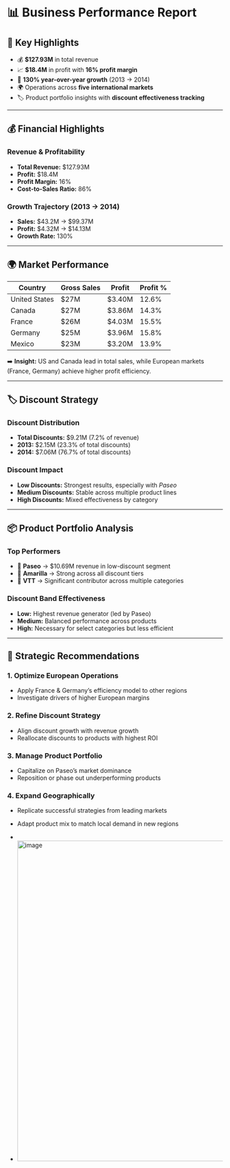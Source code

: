 # 📊 Business Performance Report

## 🔑 Key Highlights
- 💰 **$127.93M** in total revenue  
- 📈 **$18.4M** in profit with **16% profit margin**  
- 🚀 **130% year-over-year growth** (2013 → 2014)  
- 🌍 Operations across **five international markets**  
- 🏷️ Product portfolio insights with **discount effectiveness tracking**  

---

## 💰 Financial Highlights

### Revenue & Profitability
- **Total Revenue:** $127.93M  
- **Profit:** $18.4M  
- **Profit Margin:** 16%  
- **Cost-to-Sales Ratio:** 86%  

### Growth Trajectory (2013 → 2014)
- **Sales:** $43.2M → $99.37M  
- **Profit:** $4.32M → $14.13M  
- **Growth Rate:** 130%  

---

## 🌍 Market Performance

| Country       | Gross Sales | Profit  | Profit % |
|---------------|-------------|---------|----------|
| United States | $27M        | $3.40M  | 12.6%    |
| Canada        | $27M        | $3.86M  | 14.3%    |
| France        | $26M        | $4.03M  | 15.5%    |
| Germany       | $25M        | $3.96M  | 15.8%    |
| Mexico        | $23M        | $3.20M  | 13.9%    |

➡️ **Insight:** US and Canada lead in total sales, while European markets (France, Germany) achieve higher profit efficiency.  

---

## 🏷️ Discount Strategy

### Discount Distribution
- **Total Discounts:** $9.21M (7.2% of revenue)  
- **2013:** $2.15M (23.3% of total discounts)  
- **2014:** $7.06M (76.7% of total discounts)  

### Discount Impact
- **Low Discounts:** Strongest results, especially with *Paseo*  
- **Medium Discounts:** Stable across multiple product lines  
- **High Discounts:** Mixed effectiveness by category  

---

## 📦 Product Portfolio Analysis

### Top Performers
- 🥇 **Paseo** → $10.69M revenue in low-discount segment  
- 🥈 **Amarilla** → Strong across all discount tiers  
- 🥉 **VTT** → Significant contributor across multiple categories  

### Discount Band Effectiveness
- **Low:** Highest revenue generator (led by Paseo)  
- **Medium:** Balanced performance across products  
- **High:** Necessary for select categories but less efficient  

---

## 🧭 Strategic Recommendations

### 1. Optimize European Operations  
- Apply France & Germany’s efficiency model to other regions  
- Investigate drivers of higher European margins  

### 2. Refine Discount Strategy  
- Align discount growth with revenue growth  
- Reallocate discounts to products with highest ROI  

### 3. Manage Product Portfolio  
- Capitalize on Paseo’s market dominance  
- Reposition or phase out underperforming products  

### 4. Expand Geographically  
- Replicate successful strategies from leading markets  
- Adapt product mix to match local demand in new regions

- 


- <img width="1323" height="748" alt="image" src="https://github.com/user-attachments/assets/9a4c2b90-806a-4bb8-a8e2-5c24fea340bb" />

